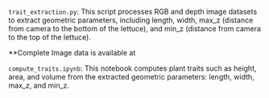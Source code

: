 `trait_extraction.py`: This script processes RGB and depth image datasets to extract geometric parameters, including length, width, max_z (distance from camera to the bottom of the lettuce), and min_z (distance from camera to the top of the lettuce). 

**Complete Image data is available at 

`compute_traits.ipynb`: This notebook computes plant traits such as height, area, and volume from the extracted geometric parameters: length, width, max_z, and min_z. 
